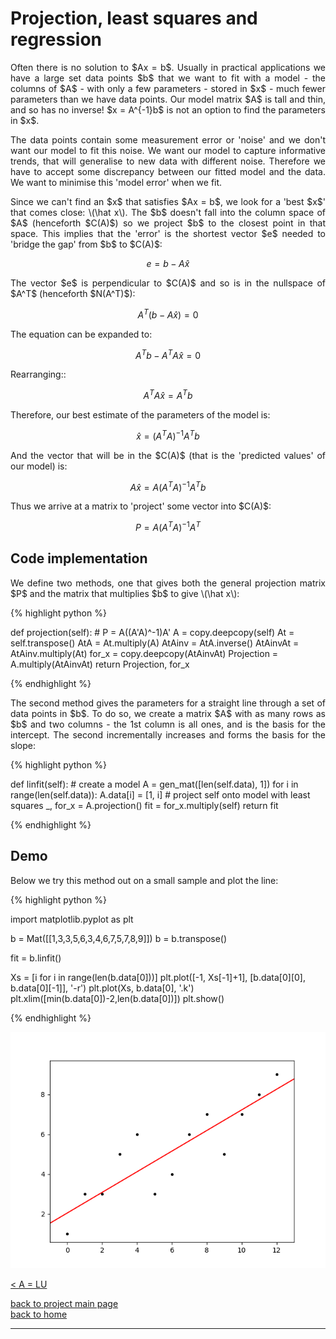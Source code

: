# Projection, least squares and regression
<div style="text-align: justify">
<p>Often there is no solution to $Ax = b$. Usually in practical applications we
have a large set data points $b$ that we want to fit with a model - the columns
of $A$ - with only a few parameters - stored in $x$ - much fewer parameters than
we have data points. Our model matrix $A$ is tall and thin, and so has no
inverse! $x = A^{-1}b$ is not an option to find the parameters in $x$.</p>

<p>The data points contain some measurement error or 'noise' and we don't want
our model to fit this noise. We want our model to capture informative trends,
that will generalise to new data with different noise. Therefore we have to
accept some discrepancy between our fitted model and the data. We want to
minimise this 'model error' when we fit.</p>

<p>Since we can't find an $x$ that satisfies $Ax = b$, we look for a 'best $x$'
that comes close: \(\hat x\). The $b$ doesn't fall into the column space of $A$
(henceforth $C(A)$) so we project $b$ to the closest point in that space. This
implies that the 'error' is the shortest vector $e$ needed to 'bridge the gap'
from $b$ to $C(A)$:</p>
</div>

$$
e = b - A\hat x
$$

<div style="text-align: justify">
<p>The vector $e$ is perpendicular to $C(A)$ and so is in the nullspace of
$A^T$ (henceforth $N(A^T)$):</p>
</div>

$$
A^T(b - A\hat x) = 0
$$

<div style="text-align: justify">
<p>The equation can be expanded to:</p>
</div>

$$
A^Tb - A^TA\hat x = 0
$$


<div style="text-align: justify">
<p>Rearranging::</p>
</div>

$$
A^TA\hat x = A^Tb
$$

<div style="text-align: justify">
<p>Therefore, our best estimate of the parameters of the model is:</p>
</div>

$$
\hat x = (A^TA)^{-1}A^Tb
$$

<div style="text-align: justify">
<p>And the vector that will be in the $C(A)$ (that is the 'predicted values' of
our model) is:</p>
</div>

$$
A\hat x = A(A^TA)^{-1}A^Tb
$$

<div style="text-align: justify">
<p>Thus we arrive at a matrix to 'project' some vector into $C(A)$:</p>
</div>

$$
P = A(A^TA)^{-1}A^T
$$

## Code implementation

<div style="text-align: justify">
<p>We define two methods, one that gives both the general projection matrix $P$
and the matrix that multiplies $b$ to give \(\hat x\):</p>
</div>

{% highlight python %}

def projection(self):
    # P = A((A'A)^-1)A'
    A = copy.deepcopy(self)
    At = self.transpose()
    AtA = At.multiply(A)
    AtAinv = AtA.inverse()
    AtAinvAt = AtAinv.multiply(At)
    for_x = copy.deepcopy(AtAinvAt)
    Projection = A.multiply(AtAinvAt)
    return Projection, for_x

{% endhighlight %}

<div style="text-align: justify">
<p>The second method gives the parameters for a straight line through a set of
data points in $b$. To do so, we create a matrix $A$ with as many rows as $b$
and two columns - the 1st column is all ones, and is the basis for the
intercept. The second incrementally increases and forms the basis for the
slope:</p>
</div>

{% highlight python %}

def linfit(self):
    # create a model
    A = gen_mat([len(self.data), 1])
    for i in range(len(self.data)):
        A.data[i] = [1, i]
    # project self onto model with least squares
    _, for_x = A.projection()
    fit = for_x.multiply(self)
    return fit

{% endhighlight %}

## Demo
<div style="text-align: justify">
<p>Below we try this method out on a small sample and plot the line:</p>
<p></p>
</div>

{% highlight python %}

import matplotlib.pyplot as plt

b = Mat([[1,3,3,5,6,3,4,6,7,5,7,8,9]])
b = b.transpose()

fit = b.linfit()

Xs = [i for i in range(len(b.data[0]))]
plt.plot([-1, Xs[-1]+1], [b.data[0][0], b.data[0][-1]], '-r')
plt.plot(Xs, b.data[0], '.k')
plt.xlim([min(b.data[0])-2,len(b.data[0])])
plt.show()

{% endhighlight %}

![regression plot](./images/regression.png)

[< A = LU](./lu_factorisation.md)

[back to project main page](./numpy_from_scratch.md)\
[back to home](../index.md)

---
<script src="https://utteranc.es/client.js"
        repo="Matt-A-Bennett/Matt-A-Bennett.github.io"
        issue-term="https://matt-a-bennett.github.io/numpy_from_scratch/projection_least_squares_linfit.html"
        theme="github-light"
        crossorigin="anonymous"
        async>
</script>


